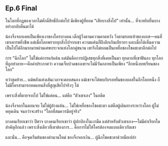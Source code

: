 ## Ep.6 Final

ในโลกที่กฎของเวลาไม่ศักดิ์สิทธิ์อีกต่อไป
มีเพียงผู้ที่ยอม “เสียบางสิ่งไป” เท่านั้น… ที่จะหยิบยื่นบางอย่างกลับคืนมาได้

น้องจิ้งจอกเคยเป็นเพียงเงาของใครบางคน
เด็กผู้วิ่งตามความคาดหวัง วิ่งตามรอยเท้าของบอส—คนที่เขาเคารพยิ่งชีพ
แต่เมื่อโลกพรากทุกสิ่งไปจากเขา ความแค้นก็ฝังลึกเกินเยียวยา
และเมื่อได้เห็นความเป็นไปได้อีกมากมายผ่านเศษกระจกแห่งโลกคู่ขนาน
เขาจึงไม่ยอมเป็นเหยื่อของโชคชะตาอีกต่อไป

การ “ฉีกโลก” ไม่ใช่แค่การแก้แค้น แต่มันคือการปฏิเสธทุกสิ่งที่เคยเป็นมา
ทุกดาบที่เขาฟันลง ทุกโลกที่ถูกทำลาย—คือคำประกาศว่า
ความเจ็บปวดของเขาจะไม่มีวันกลายเป็นเพียง “อีกหนึ่งบทเรียนของโลก”

ทว่าสุดท้าย… แม้พลังแห่งเส้นเวลาจะตอบสนอง
แม้เขาจะได้พบกับรอยยิ้มของบอสในอีกโลกหนึ่ง
ก็ไม่มีใครสามารถทดแทนสิ่งที่สูญเสียไปจริงๆ ได้

เพราะสิ่งที่ตายจากไป ไม่ใช่แค่คน… แต่คือ “ตัวเขาเอง” ในอดีต

น้องจิ้งจอกในตอนจบ ไม่ใช่ผู้ล้างแค้น… ไม่ใช่เหยื่อของโชคชะตา
แต่คือผู้เดินทางระหว่างโลก ผู้ไม่หยุดเดิน จนกว่าจะสร้าง “โลกที่สมควรมีอยู่จริง”

บางคนเรียกเขาว่า ปีศาจ
บางคนเรียกเขาว่า ผู้ปกป้องในเงามืด
แต่สำหรับตัวเขาเอง—ไม่มีคำเรียกใดสำคัญอีกแล้ว
เพราะสิ่งเดียวที่เขาต้องการ… คือการไม่ให้ใครต้องจบแบบเดียวกับเขา

และนั่น… คือจุดเริ่มต้นของตำนานใหม่
ของจิ้งจอกเงิน… ผู้ฉีกโชคชะตาด้วยมือเปล่า

